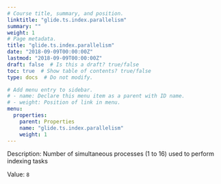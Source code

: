 ```yaml
---
# Course title, summary, and position.
linktitle: "glide.ts.index.parallelism"
summary: ""
weight: 1
# Page metadata.
title: "glide.ts.index.parallelism"
date: "2018-09-09T00:00:00Z"
lastmod: "2018-09-09T00:00:00Z"
draft: false  # Is this a draft? true/false
toc: true  # Show table of contents? true/false
type: docs  # Do not modify.

# Add menu entry to sidebar.
# - name: Declare this menu item as a parent with ID name.
# - weight: Position of link in menu.
menu:
  properties:
    parent: Properties
    name: "glide.ts.index.parallelism"
    weight: 1
---
```


Description: Number of simultaneous processes (1 to 16) used to perform indexing tasks


Value: `8`